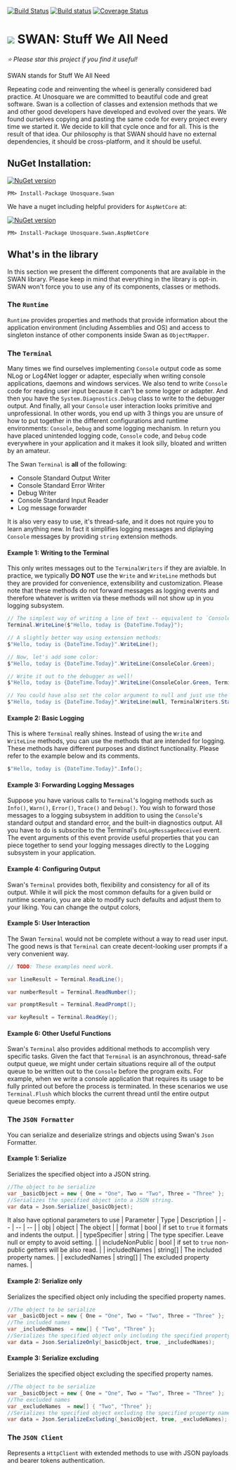 [![Build Status](https://travis-ci.org/unosquare/swan.svg?branch=master)](https://travis-ci.org/unosquare/swan)
[![Build status](https://ci.appveyor.com/api/projects/status/063tybvog8mb1sic/branch/master?svg=true)](https://ci.appveyor.com/project/geoperez/swan/branch/master)
[![Coverage Status](https://coveralls.io/repos/github/unosquare/swan/badge.svg?branch=master)](https://coveralls.io/github/unosquare/swan?branch=master)
# <img src="https://github.com/unosquare/swan/raw/master/swan-logo-32.png"></img> SWAN: Stuff We All Need

*:star: Please star this project if you find it useful!*

SWAN stands for Stuff We All Need

Repeating code and reinventing the wheel is generally considered bad practice. At Unosquare we are committed to beautiful code and great software. 
Swan is a collection of classes and extension methods that we and other good developers have developed and evolved over the years. We found ourselves copying and pasting 
the same code for every project every time we started it. We decide to kill that cycle once and for all. This is the result of that idea.
Our philosophy is that SWAN should have no external dependencies, it should be cross-platform, and it should be useful.

NuGet Installation:
-------------------

[![NuGet version](https://badge.fury.io/nu/Unosquare.Swan.svg)](https://badge.fury.io/nu/Unosquare.Swan)

```
PM> Install-Package Unosquare.Swan
```

We have a nuget including helpful providers for `AspNetCore` at:

[![NuGet version](https://badge.fury.io/nu/Unosquare.Swan.AspNetCore.svg)](https://badge.fury.io/nu/Unosquare.AspNetCore.Swan)

```
PM> Install-Package Unosquare.Swan.AspNetCore
```

## What's in the library

In this section we present the different components that are available in the SWAN library. Please keep in mind that everything in the library is opt-in.
SWAN won't force you to use any of its components, classes or methods.

### The `Runtime`

`Runtime` provides properties and methods that provide information about the application environment (including Assemblies and OS) and access to singleton instance of other components inside Swan as `ObjectMapper`.

### The `Terminal`

Many times we find ourselves implementing `Console` output code as some NLog or Log4Net logger or adapter, especially 
when writing console applications, daemons and windows services. We also tend to write `Console` code for reading user 
input because it can't be some logger or adapter. And then you have the `System.Diagnostics.Debug` class to write 
to the debugger output. And finally, all your `Console` user interaction looks primitive and unprofessional. In other 
words, you end up with 3 things you are unsure of how to put together in the different configurations and runtime environments:
`Console`, `Debug` and some logging mechanism. In return you have placed unintended logging code, `Console` code, and `Debug` 
code everywhere in your application and it makes it look silly, bloated and written by an amateur.  

The Swan `Terminal` is __all__ of the following:
- Console Standard Output Writer
- Console Standard Error Writer 
- Debug Writer
- Console Standard Input Reader
- Log message forwarder

It is also very easy to use, it's thread-safe, and it does not rquire you to learn anything new. In fact it simplifies logging
messages and diplaying `Console` messages by providing `string` extension methods.

#### Example 1: Writing to the Terminal

This only writes messages out to the `TerminalWriters` if they are avialble. In practice, we typically **DO NOT** use
the `Write` and `WriteLine` methods but they are provided for convenience, extensibility and customization. Please note
that these methods do not forward messages as logging events and therefore whatever is written via these methods
will not show up in you logging subsystem.

```csharp
// The simplest way of writing a line of text -- equivalent to `Console.WriteLine`:
Terminal.WriteLine($"Hello, today is {DateTime.Today}");

// A slightly better way using extension methods:
$"Hello, today is {DateTime.Today}".WriteLine();

// Now, let's add some color:
$"Hello, today is {DateTime.Today}".WriteLine(ConsoleColor.Green);

// Write it out to the debugger as well!
$"Hello, today is {DateTime.Today}".WriteLine(ConsoleColor.Green, TerminalWriters.StandardOutput | TerminalWriters.Diagnostics);

// You could have also set the color argument to null and just use the configured default
$"Hello, today is {DateTime.Today}".WriteLine(null, TerminalWriters.StandardOutput | TerminalWriters.Diagnostics);
```

#### Example 2: Basic Logging

This is where `Terminal` really shines. Instead of using the `Write` and `WriteLine` methods, you can use the 
methods that are intended for logging. These methods have different purposes and distinct functionality. Please
refer to the example below and its comments.

```csharp
$"Hello, today is {DateTime.Today}".Info();
```

#### Example 3: Forwarding Logging Messages

Suppose you have various calls to `Terminal`'s logging methods such as `Info()`, `Warn()`, `Error()`, `Trace()`
and `Debug()`. You wish to forward those messages to a logging subsystem in addition to using the `Console`'s
standard output and standard error, and the built-in diagnostics output. All you have to do is subscribe to the
Terminal's `OnLogMessageReceived` event. The event arguments of this event provide useful properties that you
can piece together to send your logging messages directly to the Logging subsystem in your application.

#### Example 4: Configuring Output

Swan's `Terminal` provides both, flexibility and consistency for all of its output. While it will pick the most
common defaults for a given build or runtime scenario, you are able to modify such defaults and adjust them to your
liking. You can change the output colors,  

#### Example 5: User Interaction

The Swan `Terminal` would not be complete without a way to read user input. The good news is
that `Terminal` can create decent-looking user prompts if a very convenient way.

```csharp
// TODO: These examples need work.

var lineResult = Terminal.ReadLine();

var numberResult = Terminal.ReadNumber();

var promptResult = Terminal.ReadPrompt();

var keyResult = Terminal.ReadKey();
``` 

#### Example 6: Other Useful Functions

Swan's `Terminal` also provides additional methods to accomplish very specific tasks. Given the fact that `Terminal`
is an asynchronous, thread-safe output queue, we might under certain situations require all of the output queue to be written
out to the `Console` before the program exits. For example, when we write a console application that requires its usage
to be fully printed out before the process is terminated. In these scenarios we use `Terminal.Flush` which blocks
the current thread until the entire output queue becomes empty.

### The `JSON Formatter`
You can serialize and deserialize strings and objects using Swan's `Json` Formatter.

#### Example 1: Serialize
Serializes the specified object into a JSON string.
```csharp
//The object to be serialize
var _basicObject = new { One = "One", Two = "Two", Three = "Three" };
//Serializes the specified object into a JSON string.
var data = Json.Serialize(_basicObject);
```
It also have optional parameters to use
| Parameter | Type | Description |
| -- | -- | -- |
| obj | object | The object |
| format | bool | if set to `true` it formats and indents the output. |
| typeSpecifier | string | The type specifier. Leave null or empty to avoid setting. |
| includeNonPublic | bool | if set to `true` non-public getters will be also read. |
| includedNames | string[] | The included property names. |
| excludedNames | string[] | The excluded property names. |

#### Example 2: Serialize only
Serializes the specified object only including the specified property names.
```csharp
//The object to be serialize
var _basicObject = new { One = "One", Two = "Two", Three = "Three" };
//The included names
var _includedNames  = new[] { "Two", "Three" };
//Serializes the specified object only including the specified property names.
var data = Json.SerializeOnly(_basicObject, true, _includedNames);
```

#### Example 3: Serialize excluding
Serializes the specified object excluding the specified property names.
```csharp         
//The object to be serialize
var _basicObject = new { One = "One", Two = "Two", Three = "Three" };
//The excluded names
var _excludeNames  = new[] { "Two", "Three" };
//Serializes the specified object excluding the specified property names.
var data = Json.SerializeExcluding(_basicObject, true, _excludeNames);
``` 

### The `JSON Client`
Represents a `HttpClient` with extended methods to use with JSON payloads and bearer tokens authentication.
